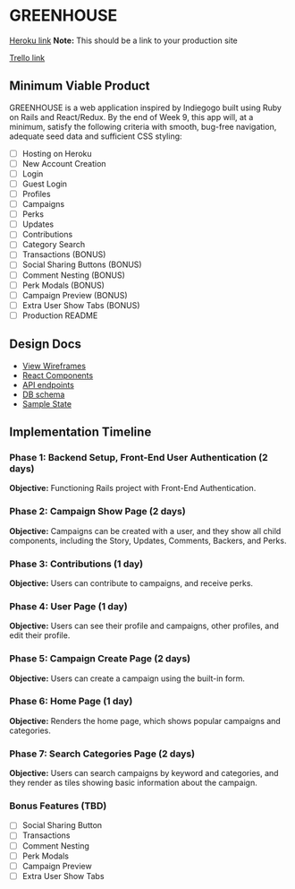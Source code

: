 # GREENHOUSE

[Heroku link][heroku] **Note:** This should be a link to your production site

[Trello link][trello]

[heroku]: http://www.herokuapp.com
[trello]: https://trello.com/b/8xxa1Hju/greenhouse

## Minimum Viable Product

GREENHOUSE is a web application inspired by Indiegogo built using Ruby on Rails
and React/Redux.  By the end of Week 9, this app will, at a minimum, satisfy the
following criteria with smooth, bug-free navigation, adequate seed data and
sufficient CSS styling:

- [ ] Hosting on Heroku
- [ ] New Account Creation
- [ ] Login
- [ ] Guest Login
- [ ] Profiles
- [ ] Campaigns
- [ ] Perks
- [ ] Updates
- [ ] Contributions
- [ ] Category Search
- [ ] Transactions (BONUS)
- [ ] Social Sharing Buttons (BONUS)
- [ ] Comment Nesting (BONUS)
- [ ] Perk Modals (BONUS)
- [ ] Campaign Preview (BONUS)
- [ ] Extra User Show Tabs (BONUS)
- [ ] Production README

## Design Docs
* [View Wireframes][wireframes]
* [React Components][components]
* [API endpoints][api-endpoints]
* [DB schema][schema]
* [Sample State][sample-state]

[wireframes]: ./wireframes/
[components]: ./component-hierarchy.md
[sample-state]: ./sample-state.md
[api-endpoints]: ./api-endpoints.md
[schema]: ./schema.md

## Implementation Timeline

### Phase 1: Backend Setup, Front-End User Authentication (2 days)

**Objective:** Functioning Rails project with Front-End Authentication.

### Phase 2: Campaign Show Page (2 days)

**Objective:** Campaigns can be created with a user, and they show all child components, including the Story, Updates, Comments, Backers, and Perks.

### Phase 3: Contributions (1 day)

**Objective:** Users can contribute to campaigns, and receive perks.

### Phase 4: User Page (1 day)

**Objective:** Users can see their profile and campaigns, other profiles, and edit their profile.

### Phase 5: Campaign Create Page (2 days)

**Objective:** Users can create a campaign using the built-in form.

### Phase 6: Home Page (1 day)

**Objective:** Renders the home page, which shows popular campaigns and categories.

### Phase 7: Search Categories Page (2 days)

**Objective:** Users can search campaigns by keyword and categories, and they render as tiles showing basic information about the campaign.

### Bonus Features (TBD)
- [ ] Social Sharing Button
- [ ] Transactions
- [ ] Comment Nesting
- [ ] Perk Modals
- [ ] Campaign Preview
- [ ] Extra User Show Tabs
